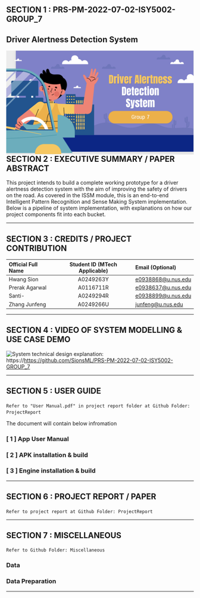## SECTION 1 : PRS-PM-2022-07-02-ISY5002-GROUP_7
## Driver Alertness Detection System

<img src="Supporting/cover.png"
     style="float: left; margin-right: 0px;" />

---

## SECTION 2 : EXECUTIVE SUMMARY / PAPER ABSTRACT
This project intends to build a complete working prototype for a driver alertness detection system with the aim of improving the safety of drivers on the road. As covered in the ISSM module, this is an end-to-end Intelligent Pattern Recognition and Sense Making System implementation. Below is a pipeline of system implementation, with explanations on how our project components fit into each bucket.

---

## SECTION 3 : CREDITS / PROJECT CONTRIBUTION

| Official Full Name  | Student ID (MTech Applicable)  |  Email (Optional) |
| :------------ |:---------------:| :-----|
| Hwang Sion | A0249263Y |  e0938868@u.nus.edu |
| Prerak Agarwal | A0116711R |  e0938637@u.nus.edu |
| Santi- | A0249294R |  e0938899@u.nus.edu |
| Zhang Junfeng | A0249266U |  junfeng@u.nus.edu |

---

## SECTION 4 : VIDEO OF SYSTEM MODELLING & USE CASE DEMO

System technical design explanation:
<img src="Miscellaneous/Img/cover.png" style="float: left; margin-right: 0px;" />
https://https://github.com/SionsML/PRS-PM-2022-07-02-ISY5002-GROUP_7

---

## SECTION 5 : USER GUIDE

`Refer to "User Manual.pdf" in project report folder at Github Folder: ProjectReport`

The document will contain below infromation

### [ 1 ] App User Manual

### [ 2 ] APK installation & build

### [ 3 ] Engine installation & build

---
## SECTION 6 : PROJECT REPORT / PAPER

`Refer to project report at Github Folder: ProjectReport`


---
## SECTION 7 : MISCELLANEOUS

`Refer to Github Folder: Miscellaneous`

### Data

### Data Preparation


---
